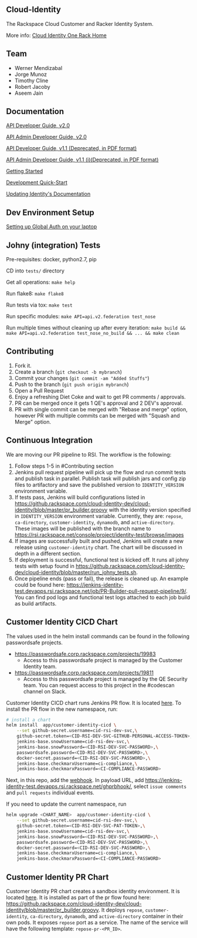 Cloud-Identity
--------------

The Rackspace Cloud Customer and Racker Identity System.

More info: [Cloud Identity One Rack Home](https://one.rackspace.com/display/auth/Home)

Team
-------------
* Werner Mendizabal
* Jorge Munoz
* Timothy Cline
* Robert Jacoby
* Aseem Jain

Documentation
--------------

[API Developer Guide, v2.0](https://developer.rackspace.com/docs/cloud-identity/v2)

[API Admin Developer Guide, v2.0 ](https://pages.github.rackspace.com/ServiceAPIContracts/global-auth-keystone-extensions)

[API Developer Guide, v1.1 (Deprecated, in PDF format)](https://6266fae112c61ca2a24b-0b7d389aeec8162360b1800f389138d1.ssl.cf1.rackcdn.com/auth-client-devguide-internal-deprecated.pdf)

[API Admin Developer Guide, v1.1 (i)(Deprecated, in PDF format)](https://6266fae112c61ca2a24b-0b7d389aeec8162360b1800f389138d1.ssl.cf1.rackcdn.com/auth-1.1-admin-devguide-internal-deprecated.pdf)

[Getting Started](https://one.rackspace.com/display/auth/Getting+Started)

[Development Quick-Start](https://one.rackspace.com/display/auth/Development+Quick-Start)

[Updating Identity's Documentation](https://one.rackspace.com/display/auth/Updating+Identity%27s+Documentation)

Dev Environment Setup
------------

[Setting up Global Auth on your laptop](https://one.rackspace.com/display/auth/Setting+up+Global+Auth+on+your+Laptop)

Johny (integration) Tests
-------------------------

Pre-requisites: docker, python2.7, pip

CD into `tests/` directory

Get all operations: `make help`

Run flake8: `make flake8`

Run tests via tox: `make test`

Run specific modules: `make API=api.v2.federation test_nose`

Run multiple times without cleaning up after every iteration: `make build && make API=api.v2.federation test_nose_no_build && ... && make clean`

Contributing
------------

1. Fork it.
2. Create a branch (`git checkout -b mybranch`)
3. Commit your changes (`git commit -am "Added Stuffs"`)
4. Push to the branch (`git push origin mybranch`)
5. Open a Pull Request
6. Enjoy a refreshing Diet Coke and wait to get PR comments / approvals.
7. PR can be merged once it gets 1 QE's approval and 2 DEV's approval.
8. PR with single commit can be merged with "Rebase and merge" option, however PR with multiple commits can be merged with "Squash and Merge" option.

Continuous Integration
----------------------

We are moving our PR pipeline to RSI. The workflow is the following:

1. Follow steps 1-5 in #Contributing section
2. Jenkins pull request pipeline will pick up the flow and run commit tests and publish task in parallel. Publish task will publish jars and config zip files to artifactory and save the published version to `IDENTITY_VERSION` environment variable.
3. If tests pass, Jenkins will build configurations listed in https://github.rackspace.com/cloud-identity-dev/cloud-identity/blob/master/pr_builder.groovy with the identity version specified in `IDENTITY_VERSION` environment variable. Currently, they are: `repose`, `ca-directory`, `customer-identity`, `dynamodb`, and `active-directory`. These images will be published with the branch name to https://rsi.rackspace.net/console/project/identity-test/browse/images
4. If images are successfully built and pushed, Jenkins will create a new release using `customer-identity` chart. The chart will be discussed in depth in a different section.
5. If deployment is successful, functional test is kicked off. It runs all johny tests with setup found in https://github.rackspace.com/cloud-identity-dev/cloud-identity/blob/master/run_johny_tests.sh.
6. Once pipeline ends (pass or fail), the release is cleaned up. An example could be found here: https://jenkins-identity-test.devapps.rsi.rackspace.net/job/PR-Builder-pull-request-pipeline/9/. You can find pod logs and functional test logs attached to each job build as build artifacts.

Customer Identity CICD Chart
--------------------------

The values used in the helm install commands can be found in the following passwordsafe projects.
- https://passwordsafe.corp.rackspace.com/projects/19983
    - Access to this passwordsafe project is managed by the Customer Identity team.
- https://passwordsafe.corp.rackspace.com/projects/19811
    - Access to this passwordsafe project is managed by the QE Security team. You can request access to this project in the #codescan channel on Slack.

Customer Identity CICD chart runs Jenkins PR flow. It is located [here](https://github.rackspace.com/tesla/charts/tree/master/app/customer-identity-cicd). To install the PR flow in the new namespace, run:

```bash
# install a chart
helm install  app/customer-identity-cicd \
    --set github-secret.username=cid-rsi-dev-svc,\
    github-secret.token=<CID-RSI-DEV-SVC-GITHUB-PERSONAL-ACCESS-TOKEN>,\
    jenkins-base.snowUsername=cid-rsi-dev-svc,\
    jenkins-base.snowPassword=<CID-RSI-DEV-SVC-PASSWORD>,\
    passwordsafe.password=<CID-RSI-DEV-SVC-PASSWORD>,\
    docker-secret.password=<CID-RSI-DEV-SVC-PASSWORD>,\
    jenkins-base.checkmarxUsername=ci-compliance,\
    jenkins-base.checkmarxPassword=<CI-COMPLIANCE-PASSWORD>
```

Next, in this repo, add the [webhook](https://github.rackspace.com/cloud-identity-dev/cloud-identity/settings/hooks). In payload URL, add https://jenkins-identity-test.devapps.rsi.rackspace.net/ghprbhook/, select `issue comments` and `pull requests` individual events.

If you need to update the current namespace, run

```bash
helm upgrade <CHART_NAME>  app/customer-identity-cicd \
    --set github-secret.username=cid-rsi-dev-svc,\
    github-secret.token=<CID-RSI-DEV-SVC-PAT-TOKEN>,\
    jenkins-base.snowUsername=cid-rsi-dev-svc,\
    jenkins-base.snowPassword=<CID-RSI-DEV-SVC-PASSWORD>,\
    passwordsafe.password=<CID-RSI-DEV-SVC-PASSWORD>,\
    docker-secret.password=<CID-RSI-DEV-SVC-PASSWORD>,\
    jenkins-base.checkmarxUsername=ci-compliance,\
    jenkins-base.checkmarxPassword=<CI-COMPLIANCE-PASSWORD>
```

Customer Identity PR Chart
--------------------------

Customer Identity PR chart creates a sandbox identity environment. It is located [here](https://github.rackspace.com/tesla/charts/tree/master/app/customer-identity). It is installed as part of the pr flow found here: https://github.rackspace.com/cloud-identity-dev/cloud-identity/blob/master/pr_builder.groovy. It deploys `repose`, `customer-identity`, `ca-directory`, `dynamodb`, and `active-directory` container in their own pods. It exposes `repose` port as a service. The name of the service will have the following template: `repose-pr-<PR_ID>`.
